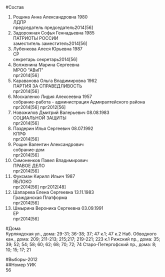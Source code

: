 #Состав  
1. Рощина Анна Александровна 1980  
    ЛДПР  
    председатель председатель2014[56]  
2. Задорожная Софья Геннадьевна 1985  
    ПАТРИОТЫ РОССИИ  
    заместитель заместитель2014[56]  
3. Лубенкова Алеся Юрьевна 1987  
    СР  
    секретарь секретарь2014[56]  
4. Волженина Марина Сергеевна  
    МРОО "АВиП"  
    прг2014[56]  
5. Караванова Ольга Владимировна 1962  
    ПАРТИЯ ЗА СПРАВЕДЛИВОСТЬ  
    прг2014[56]  
6. Москаленко Лидия Алексеевна 1957  
    собрание-работа - администрация Адмиралтейского района  
    прг2014[56] прг2012[56]  
7. Новожилов Дмитрий Валерьевич 08.08.1983  
    СОЦИАЛЬНОЙ ЗАЩИТЫ  
    прг2014[56]  
8. Паздерин Илья Сергеевич 08.07.1992  
    КПРФ  
    прг2014[56]  
9. Рощин Валентин Александрович  
    собрание-дом  
    прг2014[56]  
10. Симоненков Павел Владимирович  
    ПРАВОЕ ДЕЛО  
    прг2014[56]  
11. Фуксман Кирилл Ильич 1987  
    ЯБЛОКО  
    прг2014[56] прг2012[48]  
12. Шапарева Елена Сергеевна 13.11.1983    
    Гражданская Платформа  
    прг2014[56]  
13. Шмырина Вероника Сергеевна 03.09.1991    
    ЕР  
    прг2014[56]  
  
#Дома  
Курляндская ул., дома: 29-31; 36-38; 37; 47 к.1; 47 к.2 Наб. Обводного кан., дома: 209; 211-213; 215;217; 219-221; 223 к.1 Рижский пр., дома: 35; 39; 52; 54; 58; 60; 62; 68; 70; 72; 74 Старо-Петергофский пр., дома: 8; 10; 15; 17; 21  
  
#Выборы-2012  
##Номер УИК  
56  
